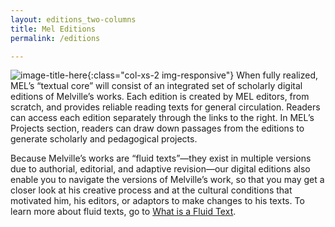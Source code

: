 ```yaml
---
layout: editions_two-columns
title: Mel Editions
permalink: /editions

---
```



![image-title-here](/images/editions_first_english_american_editions.jpg){:class="col-xs-2 img-responsive"} When fully realized, MEL’s “textual core” will consist of an integrated set of scholarly digital editions of Melville’s works.  Each edition is created by MEL editors, from scratch, and provides reliable reading texts for general circulation. Readers can access each edition separately through the links to the right. In MEL’s Projects section, readers can draw down passages from the editions to generate scholarly and pedagogical projects.

Because Melville’s works are “fluid texts”—they exist in multiple versions due to authorial, editorial, and adaptive revision—our digital editions also enable you to navigate the versions of Melville’s work, so that you may get a closer look at his creative process and at the cultural conditions that motivated him, his editors, or adaptors to make changes to his texts.  To learn more about fluid texts, go to [What is a Fluid Text](/what-is-a-fluid-text.md).
